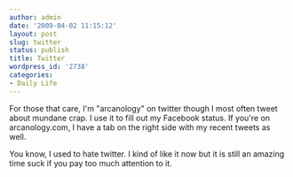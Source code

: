 ```yaml
---
author: admin
date: '2009-04-02 11:15:12'
layout: post
slug: twitter
status: publish
title: Twitter
wordpress_id: '2738'
categories:
- Daily Life
---
```

For those that care, I'm "arcanology" on twitter though I most often tweet about mundane crap. I use it to fill out my Facebook status. If you're on arcanology.com, I have a tab on the right side with my recent tweets as well.

You know, I used to hate twitter. I kind of like it now but it is still an amazing time suck if you pay too much attention to it.

